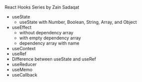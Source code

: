 React Hooks Series by Zain Sadaqat

- useState
  - useState with Number, Boolean, String, Array, and Object
- useEffect
  - without dependency array
  - with empty dependency array
  - dependency array with name
- useContext
- useRef
- Difference between useState and useRef
- useReducer
- useMemo
- useCallback
